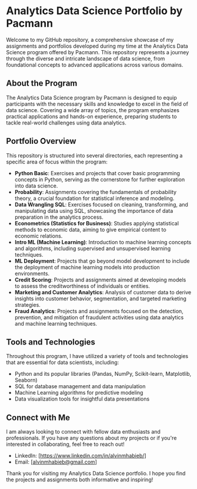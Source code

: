 # Analytics Data Science Portfolio by Pacmann

Welcome to my GitHub repository, a comprehensive showcase of my assignments and portfolios developed during my time at the Analytics Data Science program offered by Pacmann. This repository represents a journey through the diverse and intricate landscape of data science, from foundational concepts to advanced applications across various domains.

## About the Program

The Analytics Data Science program by Pacmann is designed to equip participants with the necessary skills and knowledge to excel in the field of data science. Covering a wide array of topics, the program emphasizes practical applications and hands-on experience, preparing students to tackle real-world challenges using data analytics.

## Portfolio Overview

This repository is structured into several directories, each representing a specific area of focus within the program:
- **Python Basic**: Exercises and projects that cover basic programming concepts in Python, serving as the cornerstone for further exploration into data science.
- **Probability**: Assignments covering the fundamentals of probability theory, a crucial foundation for statistical inference and modeling.
- **Data Wrangling SQL**: Exercises focused on cleaning, transforming, and manipulating data using SQL, showcasing the importance of data preparation in the analytics process.
- **Econometrics (Statistics for Business)**: Studies applying statistical methods to economic data, aiming to give empirical content to economic relations.
- **Intro ML (Machine Learning)**: Introduction to machine learning concepts and algorithms, including supervised and unsupervised learning techniques.
- **ML Deployment**: Projects that go beyond model development to include the deployment of machine learning models into production environments.
- **Credit Scoring**: Projects and assignments aimed at developing models to assess the creditworthiness of individuals or entities.
- **Marketing and Customer Analytics**: Analysis of customer data to derive insights into customer behavior, segmentation, and targeted marketing strategies.
- **Fraud Analytics**: Projects and assignments focused on the detection, prevention, and mitigation of fraudulent activities using data analytics and machine learning techniques. 

## Tools and Technologies

Throughout this program, I have utilized a variety of tools and technologies that are essential for data scientists, including:

- Python and its popular libraries (Pandas, NumPy, Scikit-learn, Matplotlib, Seaborn)
- SQL for database management and data manipulation
- Machine Learning algorithms for predictive modeling
- Data visualization tools for insightful data presentations

## Connect with Me

I am always looking to connect with fellow data enthusiasts and professionals. If you have any questions about my projects or if you're interested in collaborating, feel free to reach out!

- LinkedIn: [https://www.linkedin.com/in/alvinmhabieb/]
- Email: [alvinmhabieb@gmail.com]

Thank you for visiting my Analytics Data Science portfolio. I hope you find the projects and assignments both informative and inspiring!
